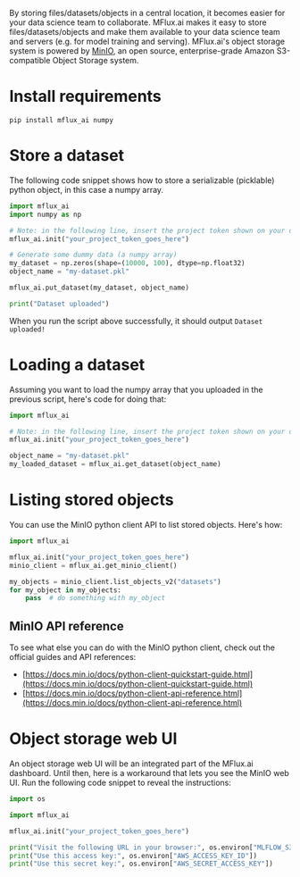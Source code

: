 By storing files/datasets/objects in a central location, it becomes easier for your data science
team to collaborate. MFlux.ai makes it easy to store files/datasets/objects and make them
available to your data science team and servers (e.g. for model training and serving).
MFlux.ai's object storage system is powered by [MinIO](https://min.io/), an open source,
enterprise-grade Amazon S3-compatible Object Storage system.

# Install requirements

`pip install mflux_ai numpy`

# Store a dataset

The following code snippet shows how to store a serializable (picklable) python object, in this
case a numpy array.

```python
import mflux_ai
import numpy as np

# Note: in the following line, insert the project token shown on your dashboard page.
mflux_ai.init("your_project_token_goes_here")

# Generate some dummy data (a numpy array)
my_dataset = np.zeros(shape=(10000, 100), dtype=np.float32)
object_name = "my-dataset.pkl"

mflux_ai.put_dataset(my_dataset, object_name)

print("Dataset uploaded")
```

When you run the script above successfully, it should output `Dataset uploaded!`

# Loading a dataset

Assuming you want to load the numpy array that you uploaded in the previous script, here's code
for doing that:

```python
import mflux_ai

# Note: in the following line, insert the project token shown on your dashboard page.
mflux_ai.init("your_project_token_goes_here")

object_name = "my-dataset.pkl"
my_loaded_dataset = mflux_ai.get_dataset(object_name)
```

# Listing stored objects

You can use the MinIO python client API to list stored objects. Here's how:

```python
import mflux_ai

mflux_ai.init("your_project_token_goes_here")
minio_client = mflux_ai.get_minio_client()

my_objects = minio_client.list_objects_v2("datasets")
for my_object in my_objects:
    pass  # do something with my_object
```

## MinIO API reference

To see what else you can do with the MinIO python client, check out the official guides and API references:

* [https://docs.min.io/docs/python-client-quickstart-guide.html](https://docs.min.io/docs/python-client-quickstart-guide.html)
* [https://docs.min.io/docs/python-client-api-reference.html](https://docs.min.io/docs/python-client-api-reference.html)

# Object storage web UI

An object storage web UI will be an integrated part of the MFlux.ai dashboard. Until then,
here is a workaround that lets you see the MinIO web UI. Run the following code snippet to
reveal the instructions:

```python
import os

import mflux_ai

mflux_ai.init("your_project_token_goes_here")

print("Visit the following URL in your browser:", os.environ["MLFLOW_S3_ENDPOINT_URL"])
print("Use this access key:", os.environ["AWS_ACCESS_KEY_ID"])
print("Use this secret key:", os.environ["AWS_SECRET_ACCESS_KEY"])
```
